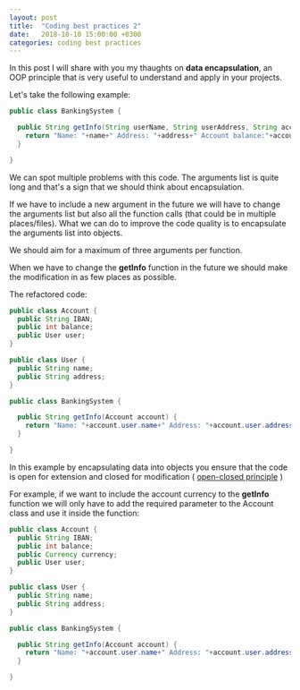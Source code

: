 ```yaml
---
layout: post
title:  "Coding best practices 2"
date:   2018-10-10 15:00:00 +0300
categories: coding best practices
---
```


In this post I will share with you my thaughts on __data encapsulation__, an OOP principle that is very useful to understand and apply in your projects.

Let's take the following example:

```java
public class BankingSystem {

  public String getInfo(String userName, String userAddress, String accountIBAN, int accountBalance) {
    return "Name: "+name+" Address: "+address+" Account balance:"+accountBalance;
  }

}
```

We can spot multiple problems with this code. The arguments list is quite long and that's a sign that we should think about encapsulation.

If we have to include a new argument in the future we will have to change the arguments list but also all the function calls (that could be in multiple places/files).
What we can do to improve the code quality is to encapsulate the arguments list into objects.  

We should aim for a maximum of three arguments per function.

When we have to change the __getInfo__ function in the future  we should make the modification in as few places as possible.

The refactored code:

```java
public class Account {
  public String IBAN;
  public int balance;
  public User user;
}

public class User {
  public String name;
  public String address;
}

public class BankingSystem {

  public String getInfo(Account account) {
    return "Name: "+account.user.name+" Address: "+account.user.address+" Balance:"+account.balance+" IBAN: "+account.IBAN;
  }

}

```

In this example by encapsulating data into objects you ensure that the code is open for extension and closed for modification ( [open-closed principle](https://en.wikipedia.org/wiki/Open%E2%80%93closed_principle) )

For example, if we want to include the account currency to the __getInfo__ function we will only have to add the required parameter to the Account class and use it inside the function:

```java
public class Account {
  public String IBAN;
  public int balance;
  public Currency currency;
  public User user;
}

public class User {
  public String name;
  public String address;
}

public class BankingSystem {

  public String getInfo(Account account) {
    return "Name: "+account.user.name+" Address: "+account.user.address+" Balance:"+account.balance+" IBAN: "+account.IBAN+" Currency: "+account.currency;
  }

}

```

